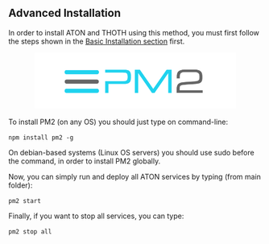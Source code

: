 ## Advanced Installation

In order to install ATON and THOTH using this method, you must first follow the steps shown in the [Basic Installation section](./installation_basic.md) first.

<p align="center">
    <a href = "https://pm2.keymetrics.io/" target="_blank">
        <img src="assets/pm2-logo.png" alt="PM2" width="400"/>
    </a>
</p>

To install PM2 (on any OS) you should just type on command-line:

```
npm install pm2 -g
```

On debian-based systems (Linux OS servers) you should use sudo before the command, in order to install PM2 globally.

Now, you can simply run and deploy all ATON services by typing (from main folder):

```
pm2 start
```

Finally, if you want to stop all services, you can type:

```
pm2 stop all
```